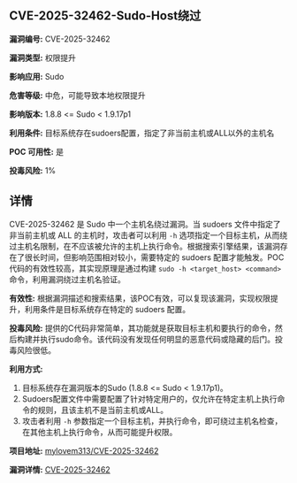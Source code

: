 ## CVE-2025-32462-Sudo-Host绕过

**漏洞编号:** CVE-2025-32462

**漏洞类型:** 权限提升

**影响应用:** Sudo

**危害等级:** 中危，可能导致本地权限提升

**影响版本:** 1.8.8 <= Sudo < 1.9.17p1

**利用条件:** 目标系统存在sudoers配置，指定了非当前主机或ALL以外的主机名

**POC 可用性:** 是

**投毒风险:** 1%

## 详情

CVE-2025-32462 是 Sudo 中一个主机名绕过漏洞。当 sudoers 文件中指定了非当前主机或 ALL 的主机时，攻击者可以利用 `-h` 选项指定一个目标主机，从而绕过主机名限制，在不应该被允许的主机上执行命令。根据搜索引擎结果，该漏洞存在了很长时间，但影响范围相对较小，需要特定的 sudoers 配置才能触发。POC代码的有效性较高，其实现原理是通过构建 `sudo -h <target_host> <command>` 命令，利用漏洞绕过主机名验证。

**有效性:**
根据漏洞描述和搜索结果，该POC有效，可以复现该漏洞，实现权限提升，利用条件是目标系统存在特定的 sudoers 配置。

**投毒风险:**
提供的C代码非常简单，其功能就是获取目标主机和要执行的命令，然后构建并执行sudo命令。该代码没有发现任何明显的恶意代码或隐藏的后门。投毒风险很低。

**利用方式:**
1.  目标系统存在漏洞版本的Sudo (1.8.8 <= Sudo < 1.9.17p1)。
2.  Sudoers配置文件中需要配置了针对特定用户的，仅允许在特定主机上执行命令的规则，且该主机不是当前主机或ALL。
3.  攻击者利用 `-h` 参数指定一个目标主机，并执行命令，即可绕过主机名检查，在其他主机上执行命令，从而可能提升权限。

**项目地址:** [mylovem313/CVE-2025-32462](https://github.com/mylovem313/CVE-2025-32462)

**漏洞详情:** [CVE-2025-32462](https://nvd.nist.gov/vuln/detail/CVE-2025-32462)